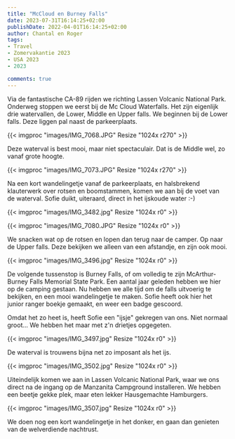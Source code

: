 ```yaml
---
title: "McCloud en Burney Falls"
date: 2023-07-31T16:14:25+02:00
publishDate: 2022-04-01T16:14:25+02:00
author: Chantal en Roger
tags:
- Travel
- Zomervakantie 2023
- USA 2023
- 2023

comments: true
---
```


Via de fantastische CA-89 rijden we richting Lassen Volcanic National Park. Onderweg stoppen we eerst bij de Mc Cloud Waterfalls. Het zijn eigenlijk drie watervallen, de Lower, Middle en Upper falls. We beginnen bij de Lower falls. Deze liggen pal naast de parkeerplaats.

{{< imgproc "images/IMG_7068.JPG" Resize "1024x r270" >}}

Deze waterval is best mooi, maar niet spectaculair. Dat is de Middle wel, zo vanaf grote hoogte. 

{{< imgproc "images/IMG_7073.JPG" Resize "1024x r270" >}}

Na een kort wandelingetje vanaf de parkeerplaats, en halsbrekend klauterwerk over rotsen en boomstammen, komen we aan bij de voet van de waterval. Sofie duikt, uiteraard, direct in het ijskoude water :-)

{{< imgproc "images/IMG_3482.jpg" Resize "1024x r0" >}}

{{< imgproc "images/IMG_7080.JPG" Resize "1024x r0" >}}

We snacken wat op de rotsen en lopen dan terug naar de camper. Op naar de Upper falls. Deze bekijken we alleen van een afstandje, en zijn ook mooi.

{{< imgproc "images/IMG_3496.jpg" Resize "1024x r0" >}}

De volgende tussenstop is Burney Falls, of om volledig te zijn McArthur-Burney Falls Memorial State Park. Een aantal jaar geleden hebben we hier op de camping gestaan. Nu hebben we alle tijd om de falls uitvoerig te bekijken, en een mooi wandelingetje te maken. Sofie heeft ook hier het junior ranger boekje gemaakt, en weer een badge gescoord.

Omdat het zo heet is, heeft Sofie een "ijsje" gekregen van ons. Niet normaal groot... We hebben het maar met z'n drietjes opgegeten.

{{< imgproc "images/IMG_3497.jpg" Resize "1024x r0" >}}

De waterval is trouwens bijna net zo imposant als het ijs.

{{< imgproc "images/IMG_3502.jpg" Resize "1024x r0" >}}

Uiteindelijk komen we aan in Lassen Volcanic National Park, waar we ons direct na de ingang op de Manzanita Campground installeren. We hebben een beetje gekke plek, maar eten lekker Hausgemachte Hamburgers.

{{< imgproc "images/IMG_3507.jpg" Resize "1024x r0" >}}

We doen nog een kort wandelingetje in het donker, en gaan dan genieten van de welverdiende nachtrust.

